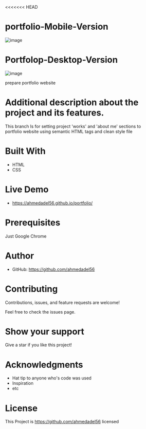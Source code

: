 <<<<<<< HEAD
# portfolio-Mobile-Version
![image](https://user-images.githubusercontent.com/43178495/131043535-b202d58f-776b-4d26-b7cf-0e4cac13e404.png)

# Portfolop-Desktop-Version
![image](https://user-images.githubusercontent.com/43178495/131043350-5178b174-644e-4358-b8d4-7b091622e90e.png)


prepare portfolio website
# Additional description about the project and its features.

This branch  Is for setting project 'works' and 'about me' sections to portfolio website using semantic HTML tags and clean style file

# Built With
* HTML
* CSS

# Live Demo
* https://ahmedadel56.github.io/portfolio/
# Prerequisites
Just Google Chrome

# Author
* GitHub: https://github.com/ahmedadel56

# Contributing
Contributions, issues, and feature requests are welcome!

Feel free to check the issues page.

# Show your support
Give a star if you like this project!

# Acknowledgments
* Hat tip to anyone who's code was used
* Inspiration
* etc

# License
This Project is https://github.com/ahmedadel56 licensed 
